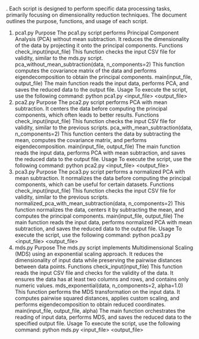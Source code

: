 . Each script is designed to perform specific data processing tasks, primarily focusing on dimensionality reduction techniques. The document outlines the purpose, functions, and usage of each script.
1. pca1.py
Purpose
The pca1.py script performs Principal Component Analysis (PCA) without mean subtraction. It reduces the dimensionality of the data by projecting it onto the principal components.
Functions
check_input(input_file)
This function checks the input CSV file for validity, similar to the mds.py script.
pca_without_mean_subtraction(data, n_components=2)
This function computes the covariance matrix of the data and performs eigendecomposition to obtain the principal components.
main(input_file, output_file)
The main function reads the input data, performs PCA, and saves the reduced data to the output file.
Usage
To execute the script, use the following command:
python pca1.py <input_file> <output_file>
2. pca2.py
Purpose
The pca2.py script performs PCA with mean subtraction. It centers the data before computing the principal components, which often leads to better results.
Functions
check_input(input_file)
This function checks the input CSV file for validity, similar to the previous scripts.
pca_with_mean_subtraction(data, n_components=2)
This function centers the data by subtracting the mean, computes the covariance matrix, and performs eigendecomposition.
main(input_file, output_file)
The main function reads the input data, performs PCA with mean subtraction, and saves the reduced data to the output file.
Usage
To execute the script, use the following command:
python pca2.py <input_file> <output_file>
3. pca3.py
Purpose
The pca3.py script performs a normalized PCA with mean subtraction. It normalizes the data before computing the principal components, which can be useful for certain datasets.
Functions
check_input(input_file)
This function checks the input CSV file for validity, similar to the previous scripts.
normalized_pca_with_mean_subtraction(data, n_components=2)
This function normalizes the data, centers it by subtracting the mean, and computes the principal components.
main(input_file, output_file)
The main function reads the input data, performs normalized PCA with mean subtraction, and saves the reduced data to the output file.
Usage
To execute the script, use the following command:
python pca3.py <input_file> <output_file>
4. mds.py
Purpose
The mds.py script implements Multidimensional Scaling (MDS) using an exponential scaling approach. It reduces the dimensionality of input data while preserving the pairwise distances between data points.
Functions
check_input(input_file)
This function reads the input CSV file and checks for the validity of the data. It ensures the data has at least two columns and rows, and contains only numeric values.
mds_exponential(data, n_components=2, alpha=1.0)
This function performs the MDS transformation on the input data. It computes pairwise squared distances, applies custom scaling, and performs eigendecomposition to obtain reduced coordinates.
main(input_file, output_file, alpha)
The main function orchestrates the reading of input data, performs MDS, and saves the reduced data to the specified output file.
Usage
To execute the script, use the following command:
python mds.py <input_file> <output_file> <alpha>
